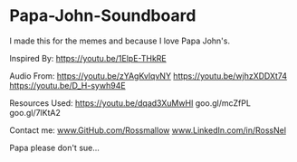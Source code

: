 # Papa-John-Soundboard

I made this for the memes and because I love Papa John's.

Inspired By:
https://youtu.be/1ElpE-THkRE

Audio From: https://youtu.be/zYAgKvlqvNY
https://youtu.be/wjhzXDDXt74
https://youtu.be/D_H-sywh94E

Resources Used:
https://youtu.be/dqad3XuMwHI
goo.gl/mcZfPL
goo.gl/7lKtA2

Contact me:
www.GitHub.com/Rossmallow
www.LinkedIn.com/in/RossNel



Papa please don't sue...
